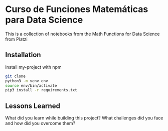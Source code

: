 
# Curso de Funciones Matemáticas para Data Science

This is a collection of notebooks from the Math Functions for Data Science from Platzi




## Installation

Install my-project with npm

```sh
git clone
python3 -m venv env
source env/bin/activate
pip3 install -r requirements.txt
```
    
## Lessons Learned

What did you learn while building this project?
What challenges did you face and how did you overcome them?

